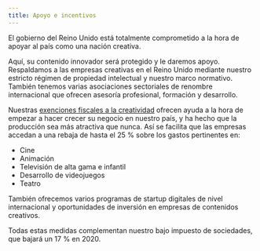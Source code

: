 ```yaml
---
title: Apoyo e incentivos
---
```


El gobierno del Reino Unido está totalmente comprometido a la hora de apoyar al país como una nación creativa.

Aquí, su contenido innovador será protegido y le daremos apoyo. Respaldamos a las empresas creativas en el Reino Unido mediante nuestro estricto régimen de propiedad intelectual y nuestro marco normativo.  También tenemos varias asociaciones sectoriales de renombre internacional que ofrecen asesoría profesional, formación y desarrollo.

Nuestras [exenciones fiscales a la creatividad](https://www.gov.uk/guidance/corporation-tax-creative-industry-tax-reliefs) ofrecen ayuda a la hora de empezar a hacer crecer su negocio en nuestro país, y ha hecho que la producción sea más atractiva que nunca.  Así se facilita que las empresas accedan a una rebaja de hasta el 25 % sobre los gastos pertinentes en:

- Cine
- Animación
- Televisión de alta gama e infantil
- Desarrollo de videojuegos
- Teatro 

También ofrecemos varios programas de startup digitales de nivel internacional y oportunidades de inversión en empresas de contenidos creativos.

Todas estas medidas complementan nuestro bajo impuesto de sociedades, que bajará un 17 % en 2020.
